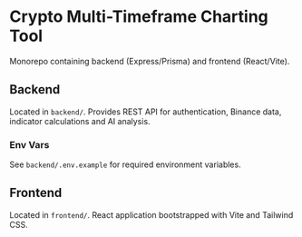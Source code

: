 # Crypto Multi-Timeframe Charting Tool

Monorepo containing backend (Express/Prisma) and frontend (React/Vite).

## Backend
Located in `backend/`. Provides REST API for authentication, Binance data, indicator calculations and AI analysis.

### Env Vars
See `backend/.env.example` for required environment variables.

## Frontend
Located in `frontend/`. React application bootstrapped with Vite and Tailwind CSS.
